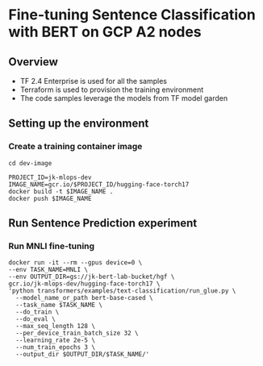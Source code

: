 # Fine-tuning Sentence Classification with BERT on GCP A2 nodes

## Overview

* TF 2.4 Enterprise is used for all the samples
* Terraform is used to provision the training environment
* The code samples leverage the models from TF model garden

## Setting up the environment

### Create a training container image

```
cd dev-image
```

```
PROJECT_ID=jk-mlops-dev
IMAGE_NAME=gcr.io/$PROJECT_ID/hugging-face-torch17
docker build -t $IMAGE_NAME .
docker push $IMAGE_NAME
```

## Run Sentence Prediction experiment

### Run MNLI fine-tuning

```
docker run -it --rm --gpus device=0 \
--env TASK_NAME=MNLI \
--env OUTPUT_DIR=gs://jk-bert-lab-bucket/hgf \
gcr.io/jk-mlops-dev/hugging-face-torch17 \
'python transformers/examples/text-classification/run_glue.py \
  --model_name_or_path bert-base-cased \
  --task_name $TASK_NAME \
  --do_train \
  --do_eval \
  --max_seq_length 128 \
  --per_device_train_batch_size 32 \
  --learning_rate 2e-5 \
  --num_train_epochs 3 \
  --output_dir $OUTPUT_DIR/$TASK_NAME/'

```




